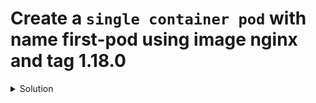 # Create a ```single container pod``` with name first-pod using image nginx and tag 1.18.0

<details>
  <summary>Solution</summary>
    `kubectl run first-pod --image=nginx:1.18.0 --restart=Never`{{execute}}
</details>
